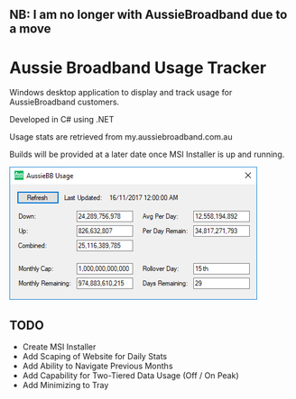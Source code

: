 ## NB: I am no longer with AussieBroadband due to a move

# Aussie Broadband Usage Tracker
Windows desktop application to display and track usage for AussieBroadband customers.

Developed in C# using .NET

Usage stats are retrieved from my.aussiebroadband.com.au

Builds will be provided at a later date once MSI Installer is up and running.

![Screenshot](Images/MainWindow.png?raw=true "Screenshot")

## TODO
- Create MSI Installer
- Add Scaping of Website for Daily Stats
- Add Ability to Navigate Previous Months
- Add Capability for Two-Tiered Data Usage (Off / On Peak)
- Add Minimizing to Tray
